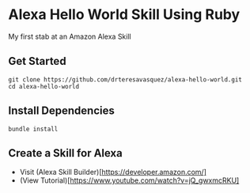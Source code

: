 # Alexa Hello World Skill Using Ruby

My first stab at an Amazon Alexa Skill

## Get Started
```
git clone https://github.com/drteresavasquez/alexa-hello-world.git
cd alexa-hello-world
```
## Install Dependencies
```
bundle install
```
## Create a Skill for Alexa

- Visit (Alexa Skill Builder)[https://developer.amazon.com/]
- (View Tutorial)[https://www.youtube.com/watch?v=jQ_gwxmcRKU]

